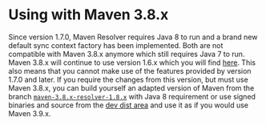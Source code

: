 # Using with Maven 3.8.x
<!--
Licensed to the Apache Software Foundation (ASF) under one
or more contributor license agreements.  See the NOTICE file
distributed with this work for additional information
regarding copyright ownership.  The ASF licenses this file
to you under the Apache License, Version 2.0 (the
"License"); you may not use this file except in compliance
with the License.  You may obtain a copy of the License at

    http://www.apache.org/licenses/LICENSE-2.0

Unless required by applicable law or agreed to in writing,
software distributed under the License is distributed on an
"AS IS" BASIS, WITHOUT WARRANTIES OR CONDITIONS OF ANY
KIND, either express or implied.  See the License for the
specific language governing permissions and limitations
under the License.
-->

Since version 1.7.0, Maven Resolver requires Java 8 to run and a brand new default sync context
factory has been implemented. Both are not compatible with Maven 3.8.x anymore which still requires
Java 7 to run. Maven 3.8.x will continue to use version 1.6.x which you will find
[here](/resolver-archives/resolver-1.6.3/).
This also means that you cannot make use of the features provided by version 1.7.0 and later.
If you require the changes from this version, but must use Maven 3.8.x, you can build yourself an adapted version
of Maven from the branch [`maven-3.8.x-resolver-1.8.x`](https://github.com/apache/maven/tree/maven-3.8.x-resolver-1.8.x)
with Java 8 requirement or use signed binaries and source from the [dev dist area](https://dist.apache.org/repos/dist/dev/maven/maven-3/3.8.x-resolver-1.8.x/)
and use it as if you would use Maven 3.9.x.
